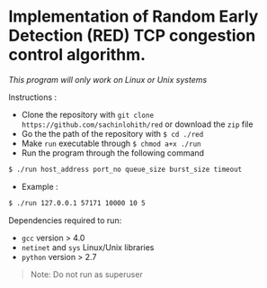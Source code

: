 # Implementation of **Random Early Detection (RED)** TCP congestion control algorithm.
*This program will only work on Linux or Unix systems*

Instructions :
- Clone the repository with `git clone https://github.com/sachinlohith/red` or download the `zip` file
- Go the the path of the repository with `$ cd ./red`
- Make `run` executable through `$ chmod a+x ./run`
- Run the program through the following command
```bash
$ ./run host_address port_no queue_size burst_size timeout
```
- Example : 
```bash 
$ ./run 127.0.0.1 57171 10000 10 5
```

Dependencies required to run:
- `gcc` version > 4.0
- `netinet` and `sys` Linux/Unix libraries
- `python` version > 2.7

> Note: Do not run as superuser
